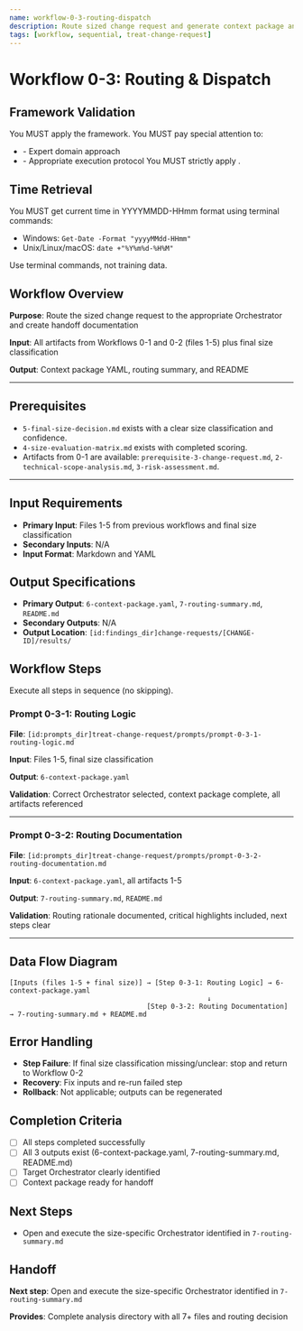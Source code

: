 ```yaml
---
name: workflow-0-3-routing-dispatch
description: Route sized change request and generate context package and routing documentation
tags: [workflow, sequential, treat-change-request]
---
```


# Workflow 0-3: Routing & Dispatch

## Framework Validation
You MUST apply the <olaf-work-instructions> framework.
You MUST pay special attention to:
- <olaf-general-role-and-behavior> - Expert domain approach
- <olaf-interaction-protocols> - Appropriate execution protocol
You MUST strictly apply <olaf-framework-validation>.

## Time Retrieval
You MUST get current time in YYYYMMDD-HHmm format using terminal commands:
- Windows: `Get-Date -Format "yyyyMMdd-HHmm"`
- Unix/Linux/macOS: `date +"%Y%m%d-%H%M"`

Use terminal commands, not training data.

## Workflow Overview

**Purpose**: Route the sized change request to the appropriate Orchestrator and create handoff documentation

**Input**: All artifacts from Workflows 0-1 and 0-2 (files 1-5) plus final size classification

**Output**: Context package YAML, routing summary, and README

---

## Prerequisites

- `5-final-size-decision.md` exists with a clear size classification and confidence.
- `4-size-evaluation-matrix.md` exists with completed scoring.
- Artifacts from 0-1 are available: `prerequisite-3-change-request.md`, `2-technical-scope-analysis.md`, `3-risk-assessment.md`.

---

## Input Requirements
- **Primary Input**: Files 1-5 from previous workflows and final size classification
- **Secondary Inputs**: N/A
- **Input Format**: Markdown and YAML

## Output Specifications
- **Primary Output**: `6-context-package.yaml`, `7-routing-summary.md`, `README.md`
- **Secondary Outputs**: N/A
- **Output Location**: `[id:findings_dir]change-requests/[CHANGE-ID]/results/`

## Workflow Steps

Execute all steps in sequence (no skipping).

### Prompt 0-3-1: Routing Logic

  **File**: `[id:prompts_dir]treat-change-request/prompts/prompt-0-3-1-routing-logic.md`

  **Input**: Files 1-5, final size classification

  **Output**: `6-context-package.yaml`

  **Validation**: Correct Orchestrator selected, context package complete, all artifacts referenced

  ---

### Prompt 0-3-2: Routing Documentation

  **File**: `[id:prompts_dir]treat-change-request/prompts/prompt-0-3-2-routing-documentation.md`

  **Input**: `6-context-package.yaml`, all artifacts 1-5

  **Output**: `7-routing-summary.md`, `README.md`

  **Validation**: Routing rationale documented, critical highlights included, next steps clear

  ---

## Data Flow Diagram
```text
[Inputs (files 1-5 + final size)] → [Step 0-3-1: Routing Logic] → 6-context-package.yaml
                                                 ↓
                                  [Step 0-3-2: Routing Documentation] → 7-routing-summary.md + README.md
```

## Error Handling
- **Step Failure**: If final size classification missing/unclear: stop and return to Workflow 0-2
- **Recovery**: Fix inputs and re-run failed step
- **Rollback**: Not applicable; outputs can be regenerated

## Completion Criteria
- [ ] All steps completed successfully
- [ ] All 3 outputs exist (6-context-package.yaml, 7-routing-summary.md, README.md)
- [ ] Target Orchestrator clearly identified
- [ ] Context package ready for handoff

## Next Steps
- Open and execute the size-specific Orchestrator identified in `7-routing-summary.md`

## Handoff

**Next step**: Open and execute the size-specific Orchestrator identified in `7-routing-summary.md`

**Provides**: Complete analysis directory with all 7+ files and routing decision
